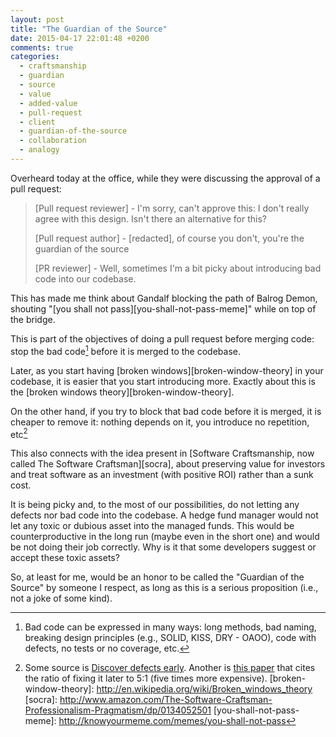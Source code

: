 ```yaml
---
layout: post
title: "The Guardian of the Source"
date: 2015-04-17 22:01:48 +0200
comments: true
categories: 
  - craftsmanship
  - guardian
  - source
  - value
  - added-value
  - pull-request
  - client
  - guardian-of-the-source
  - collaboration
  - analogy
---
```


Overheard today at the office, while they were discussing the approval of a pull request: 

> [Pull request reviewer] - I'm sorry, can't approve this: I don't really agree with this design. Isn't there an alternative for this?
>
> [Pull request author] - [redacted], of course you don't, you're the guardian of the source
>
> [PR reviewer] - Well, sometimes I'm a bit picky about introducing bad code into our codebase.

This has made me think about Gandalf blocking the path of Balrog Demon, shouting "[you shall not pass][you-shall-not-pass-meme]" while on top of the bridge.

This is part of the objectives of doing a pull request before merging code: stop the bad code[^1] before it is merged to the codebase.

Later, as you start having [broken windows][broken-window-theory] in your codebase, it is easier that you start introducing more. Exactly about this is the [broken windows theory][broken-window-theory].

On the other hand, if you try to block that bad code before it is merged, it is cheaper to remove it: nothing depends on it, you introduce no repetition, etc[^2]

This also connects with the idea present in [Software Craftsmanship, now called The Software Craftsman][socra], about preserving value for investors and treat software as an investment (with positive ROI) rather than a sunk cost.

It is being picky and, to the most of our possibilities, do not letting any defects nor bad code into the codebase. A hedge fund manager would not let any toxic or dubious asset into the managed funds. This would be counterproductive in the long run (maybe even in the short one) and would be not doing their job correctly. Why is it that some developers suggest or accept these toxic assets?

So, at least for me, would be an honor to be called the "Guardian of the Source" by someone I respect, as long as this is a serious proposition (i.e., not a joke of some kind).

[^1]: Bad code can be expressed in many ways: long methods, bad naming, breaking design principles (e.g., SOLID, KISS, DRY - OAOO), code with defects, no tests or no coverage, etc.
[^2]: Some source is [Discover defects early](http://c2.com/cgi/wiki?DiscoverDefectsEarly). Another is [this paper](http://developers.slashdot.org/story/03/10/21/0141215/software-defects---do-late-bugs-really-cost-more) that cites the ratio of fixing it later to 5:1 (five times more expensive).
[broken-window-theory]: http://en.wikipedia.org/wiki/Broken_windows_theory
[socra]: http://www.amazon.com/The-Software-Craftsman-Professionalism-Pragmatism/dp/0134052501
[you-shall-not-pass-meme]: http://knowyourmeme.com/memes/you-shall-not-pass